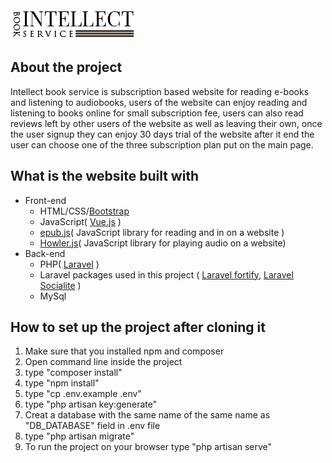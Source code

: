 <img src="public/images/intellect_logo.png">
<h2>About the project</h2>
<p>
Intellect book service is subscription based website for reading e-books and listening to audiobooks,
users of the website can enjoy reading and listening to books online for small subscription fee, users can also read reviews left by other users of the website as well as leaving their own, once the user signup they can enjoy 30 days trial of the website after it end the user can choose one of the three subscription plan put on the main page.
</p>
<h2>What is the website built with</h2>
<ul>
<li>
Front-end
<ul>
<li>HTML/CSS/<a href="https://getbootstrap.com/" target="_blank">Bootstrap</a></li>
<li>JavaScript( <a href="https://vuejs.org/" target="_blank">Vue.js</a> )</li>
<li><a href="https://github.com/futurepress/epub.js/" target="_blank">epub.js</a>( JavaScript library for reading and in on a website )</li>
<li><a href="https://howlerjs.com/" target="_blank">Howler.js</a>( JavaScript library for playing audio on a website)</li>

</ul>
</li>
<li>
Back-end
<ul>
<li>PHP( <a href="https://laravel.com/" target="_blank">Laravel</a> )</li>
<li>Laravel packages used in this project ( <a href="https://laravel.com/docs/8.x/fortify" target="_blank">Laravel fortify</a>, <a href="https://laravel.com/docs/8.x/socialite">Laravel Socialite</a> )</li>
<li>MySql</li>
</ul>
</li>
</ul>
<h2>
How to set up the project after cloning it
</h2>
<ol>
<li>Make sure that you installed npm and composer</li>
<li>Open command line inside the project</li>
<li>type "composer install"</li>
<li>type "npm install"</li>
<li>type "cp .env.example .env"</li>
<li>type "php artisan key:generate"</li>
<li>Creat a database with the same name of the same name as "DB_DATABASE" field in .env file</li>
<li>type "php artisan migrate"</li>
<li>To run the project on your browser type "php artisan serve"</li>
</ol>



